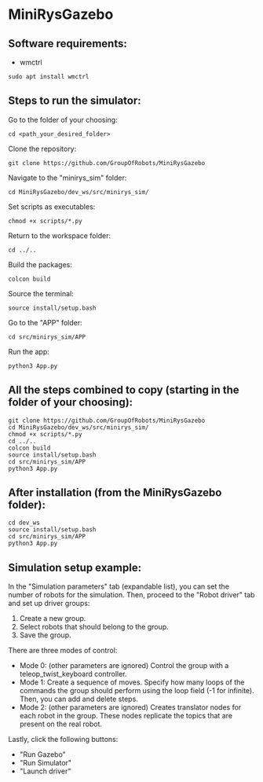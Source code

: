 # MiniRysGazebo

## Software requirements:
- wmctrl
```
sudo apt install wmctrl
```

## Steps to run the simulator:

Go to the folder of your choosing:

```
cd <path_your_desired_folder>
```
Clone the repository:

```
git clone https://github.com/GroupOfRobots/MiniRysGazebo
```
Navigate to the "minirys_sim" folder:

```
cd MiniRysGazebo/dev_ws/src/minirys_sim/
```
Set scripts as executables:

```
chmod +x scripts/*.py
```
Return to the workspace folder:

```
cd ../..
```
Build the packages:

```
colcon build
```
Source the terminal:

```
source install/setup.bash
```
Go to the "APP" folder:

```
cd src/minirys_sim/APP
```
Run the app:

```
python3 App.py
```

## All the steps combined to copy (starting in the folder of your choosing):

```
git clone https://github.com/GroupOfRobots/MiniRysGazebo
cd MiniRysGazebo/dev_ws/src/minirys_sim/
chmod +x scripts/*.py
cd ../..
colcon build
source install/setup.bash
cd src/minirys_sim/APP
python3 App.py
```

## After installation (from the MiniRysGazebo folder):

```
cd dev_ws
source install/setup.bash
cd src/minirys_sim/APP
python3 App.py
```

## Simulation setup example:

In the "Simulation parameters" tab (expandable list), you can set the number of robots for the simulation. Then, proceed to the "Robot driver" tab and set up driver groups:

1. Create a new group.
2. Select robots that should belong to the group.
3. Save the group.

There are three modes of control:
- Mode 0: (other parameters are ignored) Control the group with a teleop_twist_keyboard controller.
- Mode 1: Create a sequence of moves. Specify how many loops of the commands the group should perform using the loop field (-1 for infinite). Then, you can add and delete steps.
- Mode 2: (other parameters are ignored) Creates translator nodes for each robot in the group. These nodes replicate the topics that are present on the real robot.

Lastly, click the following buttons:
- "Run Gazebo"
- "Run Simulator"
- "Launch driver"
